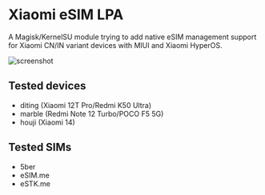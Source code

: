 # Xiaomi eSIM LPA

A Magisk/KernelSU module trying to add native eSIM management support for Xiaomi CN/IN variant devices with MIUI and Xiaomi HyperOS.

![screenshot](https://github.com/user-attachments/assets/6065297c-ea7d-4b3b-ba03-9b6462a29186)

## Tested devices

- diting (Xiaomi 12T Pro/Redmi K50 Ultra)
- marble (Redmi Note 12 Turbo/POCO F5 5G)
- houji (Xiaomi 14)

## Tested SIMs

- 5ber
- eSIM.me
- eSTK.me